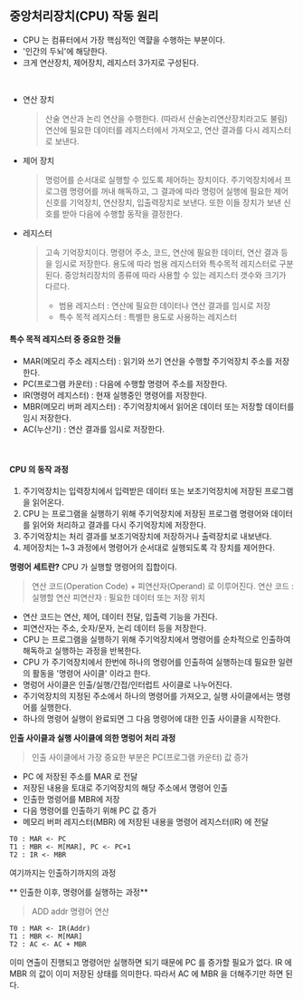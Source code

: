 ## 중앙처리장치(CPU) 작동 원리
* CPU 는 컴퓨터에서 가장 핵심적인 역햘을 수행하는 부분이다.   
* '인간의 두뇌'에 해당한다.   
* 크게 연산장치, 제어장치, 레지스터 3가지로 구성된다.   
</br>

* 연산 장치
  > 산술 연산과 논리 연산을 수행한다. (따라서 산술논리연산장치라고도 불림)
  > 연산에 필요한 데이터를 레지스터에서 가져오고, 연산 결과를 다시 레지스터로 보낸다.

* 제어 장치
  > 명렁어를 순서대로 실행할 수 있도록 제어하는 장치이다.
  > 주기억장치에서 프로그램 명령어를 꺼내 해독하고, 그 결과에 따라 명렁어 실행에 필요한 제어 신호를 기억장치, 연산장치, 입출력장치로 보낸다.
  > 또한 이들 장치가 보낸 신호를 받아 다음에 수행할 동작을 결정한다.

* 레지스터
  > 고속 기억장치이다.
  > 명령어 주소, 코드, 연산에 필요한 데이터, 연산 결과 등을 임시로 저장한다.
  > 용도에 따라 범용 레지스터와 특수목적 레지스터로 구분된다.
  > 중앙처리장치의 종류에 따라 사용할 수 있는 레지스터 갯수와 크기가 다르다.
  >   * 범용 레지스터 : 연산에 필요한 데이터나 연산 결과를 임시로 저장
  >   * 특수 목적 레지스터 : 특별한 용도로 사용하는 레지스터


#### 특수 목적 레지스터 중 중요한 것들
* MAR(메모리 주소 레지스터) : 읽기와 쓰기 연산을 수행할 주기억장치 주소를 저장한다.
* PC(프로그램 카운터) : 다음에 수행할 명령어 주소를 저장한다.
* IR(명령어 레지스터) : 현재 실행중인 명령어를 저장한다.
* MBR(메모리 버퍼 레지스터) : 주기억장치에서 읽어온 데이터 또는 저장할 데이터를 임시 저장한다.
* AC(누산기) : 연산 결과를 임시로 저장한다.
</br>

#### CPU 의 동작 과정

  1. 주기억장치는 입력장치에서 입력받은 데이터 또는 보조기억장치에 저장된 프로그램을 읽어온다.
  2. CPU 는 프로그램을 실행하기 위해 주기억장치에 저장된 프로그램 명령어와 데이터를 읽어와 처리하고 결과를 다시 주기억장치에 저장한다.
  3. 주기억장치는 처리 결과를 보조기억장치에 저장하거나 출력장치로 내보낸다.
  4. 제어장치는 1~3 과정에서 명령어가 순서대로 실행되도록 각 장치를 제어한다.

**명령어 세트란?**
CPU 가 실행할 명령어의 집합이다.   
> 연산 코드(Operation Code) + 피연산자(Operand) 로 이루어진다.
> 연산 코드 : 실행할 연산
> 피연산자 : 필요한 데이터 또는 저장 위치

* 연산 코드는 연산, 제어, 데이터 전달, 입출력 기능을 가진다.
* 피연산자는 주소, 숫자/문자, 논리 데이터 등을 저장한다.
* CPU 는 프로그램을 실행하기 위해 주기억장치에서 명령어를 순차적으로 인출하여 해독하고 실행하는 과정을 반복한다.
* CPU 가 주기억장치에서 한번에 하나의 명령어를 인출하여 실행하는데 필요한 일련의 활동을 '명령어 사이클' 이라고 한다.
* 명렁어 사이클은 인출/실행/간접/인터럽트 사이클로 나누어진다.
* 주기억장치의 지정된 주소에서 하나의 명령어를 가져오고, 실행 사이클에서는 명령어를 실행한다.
* 하나의 명령어 실행이 완료되면 그 다음 명령어에 대한 인출 사이클을 시작한다.

**인출 사이클과 실행 사이클에 의한 명렁어 처리 과정**
> 인출 사이클에서 가장 중요한 부분은 PC(프로그램 카운터) 값 증가

* PC 에 저장된 주소를 MAR 로 전달
* 저장된 내용을 토대로 주기억장치의 해당 주소에서 명령어 인출
* 인출한 명령어를 MBR에 저장
* 다음 명령어를 인출하기 위해 PC 값 증가
* 메모리 버퍼 레지스터(MBR) 에 저장된 내용을 명령어 레지스터(IR) 에 전달

```
T0 : MAR <- PC
T1 : MBR <- M[MAR], PC <- PC+1
T2 : IR <- MBR
```
여기까지는 인출하기까지의 과정

** 인출한 이후, 명령어를 실행하는 과정**
> ADD addr 명령어 연산

```
T0 : MAR <- IR(Addr)
T1 : MBR <- M[MAR]
T2 : AC <- AC + MBR
```

이미 연출이 진행되고 명령어만 실행하면 되기 때문에 PC 를 증가할 필요가 없다.
IR 에 MBR 의 값이 이미 저장된 상태를 의미한다.
따라서 AC 에 MBR 을 더해주기만 하면 된다.

